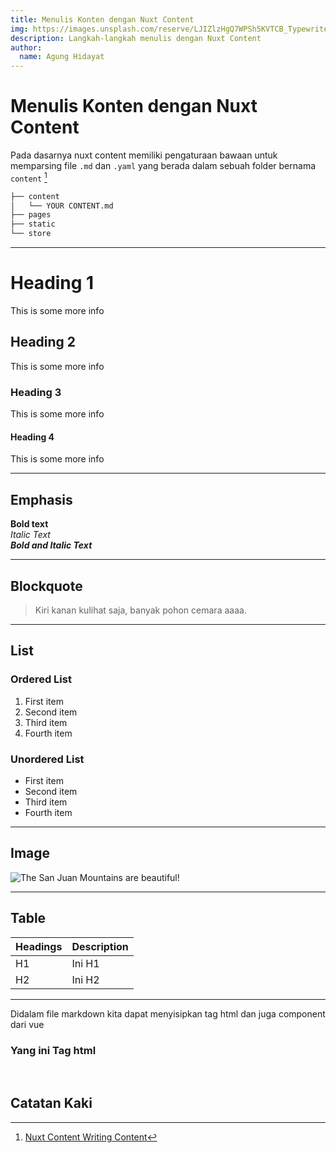 ```yaml
---
title: Menulis Konten dengan Nuxt Content
img: https://images.unsplash.com/reserve/LJIZlzHgQ7WPSh5KVTCB_Typewriter.jpg?ixlib=rb-1.2.1&auto=format&fit=crop&w=800&q=60
description: Langkah-langkah menulis dengan Nuxt Content
author:
  name: Agung Hidayat
---
```


# Menulis Konten dengan Nuxt Content

Pada dasarnya nuxt content memiliki pengaturaan bawaan untuk memparsing file `.md` dan `.yaml` yang berada dalam sebuah folder bernama `content` [^1]

```bash
├── content
│   └── YOUR CONTENT.md
├── pages
├── static
└── store
```
---
# Heading 1
This is some more info

## Heading 2
This is some more info  

### Heading 3
This is some more info 

#### Heading 4
This is some more info 

---
## Emphasis

**Bold text**  
*Italic Text*  
***Bold and Italic Text***  

---

## Blockquote

> Kiri kanan kulihat saja, banyak pohon cemara aaaa.

---

## List

### Ordered List
1. First item
2. Second item
3. Third item
4. Fourth item

### Unordered List
- First item
- Second item
- Third item
- Fourth item

---
## Image

![The San Juan Mountains are beautiful!](https://images.unsplash.com/photo-1533636721434-0e2d61030955?ixlib=rb-1.2.1&ixid=eyJhcHBfaWQiOjEyMDd9&auto=format&fit=crop&w=2550&q=80 "San Juan Mountains")

---

## Table

| Headings | Description |
|----------|-------------|
| H1 | Ini H1 |
| H2 | Ini H2 |

---


Didalam file markdown kita dapat menyisipkan tag html dan juga component dari vue

<!-- Tag Html-->
<h3>
  Yang ini Tag html
</h3>


<!-- Component Vue dengan passing props -->
<tips 
  type="primary" 
  icon="💡" 
  text="Kalau yang ini adalah komponen Vue">
</tips>


<!-- Component Vue dengan slot -->

<br />

## Catatan Kaki
[^1]:[Nuxt Content Writing Content](https://content.nuxtjs.org/guide/writing/content-directory#content-directory)
